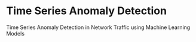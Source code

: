 # Time Series Anomaly Detection
Time Series Anomaly Detection in Network Traffic using Machine Learning Models
